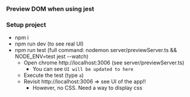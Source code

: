 ### Preview DOM when using jest

### Setup project

- npm i
- npm run dev (to see real UI)
- npm run test (full command: nodemon server/previewServer.ts && NODE_ENV=test jest --watch)
  - Open chrome http://localhost:3006 (see server/previewServer.ts)
    - You can see `UI will be updated to here`
  - Execute the test (type `a`)
  - Revisit http://localhost:3006 => see UI of the app!!
    - However, no CSS. Need a way to display css
